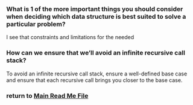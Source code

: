 ### What is 1 of the more important things you should consider when deciding which data structure is best suited to solve a particular problem?

I see that constraints and limitations for the needed


### How can we ensure that we’ll avoid an infinite recursive call stack?

To avoid an infinite recursive call stack, ensure a well-defined base case and ensure that each recursive call brings you closer to the base case.


 ### return to [Main Read Me File](./README.md)
